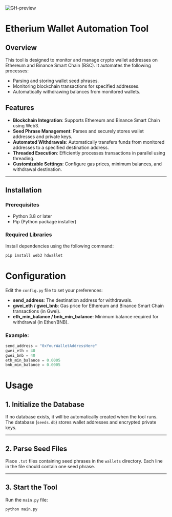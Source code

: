 ![GH-preview](https://github.com/user-attachments/assets/3b0c02fc-66f6-4de5-abab-39698102d476)
# Etherium Wallet Automation Tool

## Overview
This tool is designed to monitor and manage crypto wallet addresses on Ethereum and Binance Smart Chain (BSC). It automates the following processes:
- Parsing and storing wallet seed phrases.
- Monitoring blockchain transactions for specified addresses.
- Automatically withdrawing balances from monitored wallets.

## Features
- **Blockchain Integration**: Supports Ethereum and Binance Smart Chain using Web3.
- **Seed Phrase Management**: Parses and securely stores wallet addresses and private keys.
- **Automated Withdrawals**: Automatically transfers funds from monitored addresses to a specified destination address.
- **Threaded Execution**: Efficiently processes transactions in parallel using threading.
- **Customizable Settings**: Configure gas prices, minimum balances, and withdrawal destination.

---

## Installation

### Prerequisites
- Python 3.8 or later
- Pip (Python package installer)

### Required Libraries
Install dependencies using the following command:
```bash
pip install web3 hdwallet
```

# Configuration

Edit the `config.py` file to set your preferences:

- **send_address**: The destination address for withdrawals.
- **gwei_eth / gwei_bnb**: Gas price for Ethereum and Binance Smart Chain transactions (in Gwei).
- **eth_min_balance / bnb_min_balance**: Minimum balance required for withdrawal (in Ether/BNB).

### Example:
```python
send_address = "0xYourWalletAddressHere"
gwei_eth = 40
gwei_bnb = 40
eth_min_balance = 0.0005
bnb_min_balance = 0.0005
```

# Usage

## 1. Initialize the Database
If no database exists, it will be automatically created when the tool runs. The database (`seeds.db`) stores wallet addresses and encrypted private keys.

---

## 2. Parse Seed Files
Place `.txt` files containing seed phrases in the `wallets` directory. Each line in the file should contain one seed phrase.

---

## 3. Start the Tool
Run the `main.py` file:
```bash
python main.py
```

